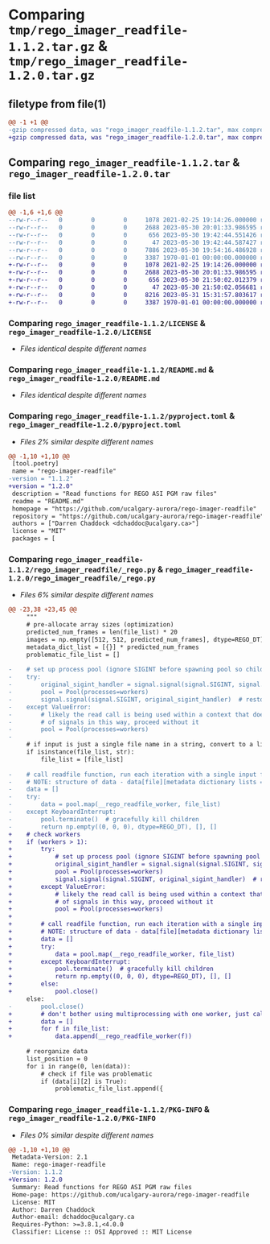 # Comparing `tmp/rego_imager_readfile-1.1.2.tar.gz` & `tmp/rego_imager_readfile-1.2.0.tar.gz`

## filetype from file(1)

```diff
@@ -1 +1 @@
-gzip compressed data, was "rego_imager_readfile-1.1.2.tar", max compression
+gzip compressed data, was "rego_imager_readfile-1.2.0.tar", max compression
```

## Comparing `rego_imager_readfile-1.1.2.tar` & `rego_imager_readfile-1.2.0.tar`

### file list

```diff
@@ -1,6 +1,6 @@
--rw-r--r--   0        0        0     1078 2021-02-25 19:14:26.000000 rego_imager_readfile-1.1.2/LICENSE
--rw-r--r--   0        0        0     2688 2023-05-30 20:01:33.986595 rego_imager_readfile-1.1.2/README.md
--rw-r--r--   0        0        0      656 2023-05-30 19:42:44.551426 rego_imager_readfile-1.1.2/pyproject.toml
--rw-r--r--   0        0        0       47 2023-05-30 19:42:44.587427 rego_imager_readfile-1.1.2/rego_imager_readfile/__init__.py
--rw-r--r--   0        0        0     7886 2023-05-30 19:54:16.486928 rego_imager_readfile-1.1.2/rego_imager_readfile/_rego.py
--rw-r--r--   0        0        0     3387 1970-01-01 00:00:00.000000 rego_imager_readfile-1.1.2/PKG-INFO
+-rw-r--r--   0        0        0     1078 2021-02-25 19:14:26.000000 rego_imager_readfile-1.2.0/LICENSE
+-rw-r--r--   0        0        0     2688 2023-05-30 20:01:33.986595 rego_imager_readfile-1.2.0/README.md
+-rw-r--r--   0        0        0      656 2023-05-30 21:50:02.012379 rego_imager_readfile-1.2.0/pyproject.toml
+-rw-r--r--   0        0        0       47 2023-05-30 21:50:02.056681 rego_imager_readfile-1.2.0/rego_imager_readfile/__init__.py
+-rw-r--r--   0        0        0     8216 2023-05-31 15:31:57.803617 rego_imager_readfile-1.2.0/rego_imager_readfile/_rego.py
+-rw-r--r--   0        0        0     3387 1970-01-01 00:00:00.000000 rego_imager_readfile-1.2.0/PKG-INFO
```

### Comparing `rego_imager_readfile-1.1.2/LICENSE` & `rego_imager_readfile-1.2.0/LICENSE`

 * *Files identical despite different names*

### Comparing `rego_imager_readfile-1.1.2/README.md` & `rego_imager_readfile-1.2.0/README.md`

 * *Files identical despite different names*

### Comparing `rego_imager_readfile-1.1.2/pyproject.toml` & `rego_imager_readfile-1.2.0/pyproject.toml`

 * *Files 2% similar despite different names*

```diff
@@ -1,10 +1,10 @@
 [tool.poetry]
 name = "rego-imager-readfile"
-version = "1.1.2"
+version = "1.2.0"
 description = "Read functions for REGO ASI PGM raw files"
 readme = "README.md"
 homepage = "https://github.com/ucalgary-aurora/rego-imager-readfile"
 repository = "https://github.com/ucalgary-aurora/rego-imager-readfile"
 authors = ["Darren Chaddock <dchaddoc@ucalgary.ca>"]
 license = "MIT"
 packages = [
```

### Comparing `rego_imager_readfile-1.1.2/rego_imager_readfile/_rego.py` & `rego_imager_readfile-1.2.0/rego_imager_readfile/_rego.py`

 * *Files 6% similar despite different names*

```diff
@@ -23,38 +23,45 @@
     """
     # pre-allocate array sizes (optimization)
     predicted_num_frames = len(file_list) * 20
     images = np.empty([512, 512, predicted_num_frames], dtype=REGO_DT)
     metadata_dict_list = [{}] * predicted_num_frames
     problematic_file_list = []
 
-    # set up process pool (ignore SIGINT before spawning pool so child processes inherit SIGINT handler)
-    try:
-        original_sigint_handler = signal.signal(signal.SIGINT, signal.SIG_IGN)
-        pool = Pool(processes=workers)
-        signal.signal(signal.SIGINT, original_sigint_handler)  # restore SIGINT handler
-    except ValueError:
-        # likely the read call is being used within a context that doesn't support the usage
-        # of signals in this way, proceed without it
-        pool = Pool(processes=workers)
-
     # if input is just a single file name in a string, convert to a list to be fed to the workers
     if isinstance(file_list, str):
         file_list = [file_list]
 
-    # call readfile function, run each iteration with a single input file from file_list
-    # NOTE: structure of data - data[file][metadata dictionary lists = 1, images = 0][frame]
-    data = []
-    try:
-        data = pool.map(__rego_readfile_worker, file_list)
-    except KeyboardInterrupt:
-        pool.terminate()  # gracefully kill children
-        return np.empty((0, 0, 0), dtype=REGO_DT), [], []
+    # check workers
+    if (workers > 1):
+        try:
+            # set up process pool (ignore SIGINT before spawning pool so child processes inherit SIGINT handler)
+            original_sigint_handler = signal.signal(signal.SIGINT, signal.SIG_IGN)
+            pool = Pool(processes=workers)
+            signal.signal(signal.SIGINT, original_sigint_handler)  # restore SIGINT handler
+        except ValueError:
+            # likely the read call is being used within a context that doesn't support the usage
+            # of signals in this way, proceed without it
+            pool = Pool(processes=workers)
+
+        # call readfile function, run each iteration with a single input file from file_list
+        # NOTE: structure of data - data[file][metadata dictionary lists = 1, images = 0][frame]
+        data = []
+        try:
+            data = pool.map(__rego_readfile_worker, file_list)
+        except KeyboardInterrupt:
+            pool.terminate()  # gracefully kill children
+            return np.empty((0, 0, 0), dtype=REGO_DT), [], []
+        else:
+            pool.close()
     else:
-        pool.close()
+        # don't bother using multiprocessing with one worker, just call the worker function directly
+        data = []
+        for f in file_list:
+            data.append(__rego_readfile_worker(f))
 
     # reorganize data
     list_position = 0
     for i in range(0, len(data)):
         # check if file was problematic
         if (data[i][2] is True):
             problematic_file_list.append({
```

### Comparing `rego_imager_readfile-1.1.2/PKG-INFO` & `rego_imager_readfile-1.2.0/PKG-INFO`

 * *Files 0% similar despite different names*

```diff
@@ -1,10 +1,10 @@
 Metadata-Version: 2.1
 Name: rego-imager-readfile
-Version: 1.1.2
+Version: 1.2.0
 Summary: Read functions for REGO ASI PGM raw files
 Home-page: https://github.com/ucalgary-aurora/rego-imager-readfile
 License: MIT
 Author: Darren Chaddock
 Author-email: dchaddoc@ucalgary.ca
 Requires-Python: >=3.8.1,<4.0.0
 Classifier: License :: OSI Approved :: MIT License
```

